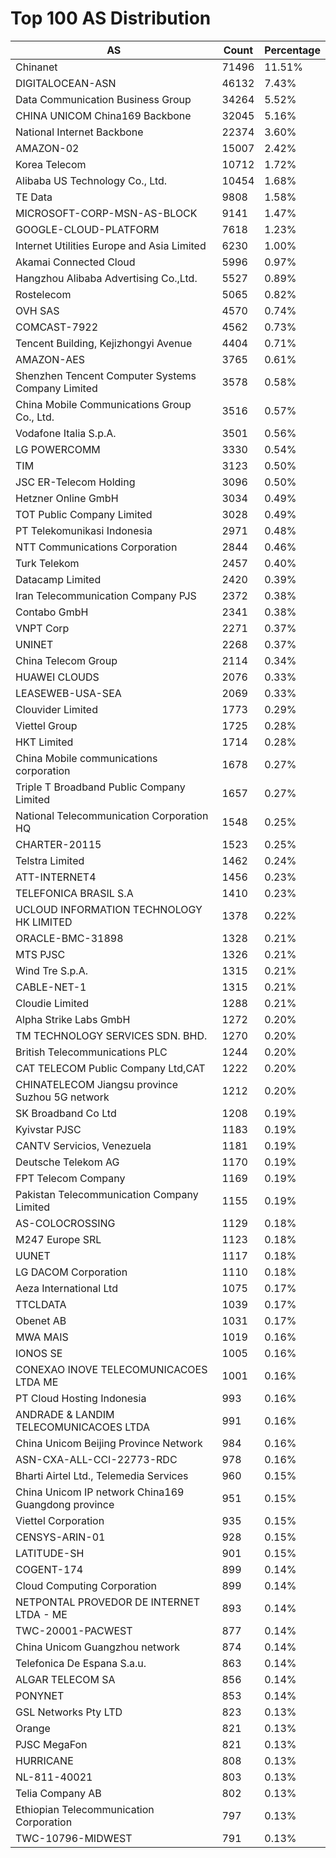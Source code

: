 # Top 100 AS Distribution
| AS | Count | Percentage |
|----|----|----|
| Chinanet | 71496 | 11.51% |
| DIGITALOCEAN-ASN | 46132 | 7.43% |
| Data Communication Business Group | 34264 | 5.52% |
| CHINA UNICOM China169 Backbone | 32045 | 5.16% |
| National Internet Backbone | 22374 | 3.60% |
| AMAZON-02 | 15007 | 2.42% |
| Korea Telecom | 10712 | 1.72% |
| Alibaba US Technology Co., Ltd. | 10454 | 1.68% |
| TE Data | 9808 | 1.58% |
| MICROSOFT-CORP-MSN-AS-BLOCK | 9141 | 1.47% |
| GOOGLE-CLOUD-PLATFORM | 7618 | 1.23% |
| Internet Utilities Europe and Asia Limited | 6230 | 1.00% |
| Akamai Connected Cloud | 5996 | 0.97% |
| Hangzhou Alibaba Advertising Co.,Ltd. | 5527 | 0.89% |
| Rostelecom | 5065 | 0.82% |
| OVH SAS | 4570 | 0.74% |
| COMCAST-7922 | 4562 | 0.73% |
| Tencent Building, Kejizhongyi Avenue | 4404 | 0.71% |
| AMAZON-AES | 3765 | 0.61% |
| Shenzhen Tencent Computer Systems Company Limited | 3578 | 0.58% |
| China Mobile Communications Group Co., Ltd. | 3516 | 0.57% |
| Vodafone Italia S.p.A. | 3501 | 0.56% |
| LG POWERCOMM | 3330 | 0.54% |
| TIM | 3123 | 0.50% |
| JSC ER-Telecom Holding | 3096 | 0.50% |
| Hetzner Online GmbH | 3034 | 0.49% |
| TOT Public Company Limited | 3028 | 0.49% |
| PT Telekomunikasi Indonesia | 2971 | 0.48% |
| NTT Communications Corporation | 2844 | 0.46% |
| Turk Telekom | 2457 | 0.40% |
| Datacamp Limited | 2420 | 0.39% |
| Iran Telecommunication Company PJS | 2372 | 0.38% |
| Contabo GmbH | 2341 | 0.38% |
| VNPT Corp | 2271 | 0.37% |
| UNINET | 2268 | 0.37% |
| China Telecom Group | 2114 | 0.34% |
| HUAWEI CLOUDS | 2076 | 0.33% |
| LEASEWEB-USA-SEA | 2069 | 0.33% |
| Clouvider Limited | 1773 | 0.29% |
| Viettel Group | 1725 | 0.28% |
| HKT Limited | 1714 | 0.28% |
| China Mobile communications corporation | 1678 | 0.27% |
| Triple T Broadband Public Company Limited | 1657 | 0.27% |
| National Telecommunication Corporation HQ | 1548 | 0.25% |
| CHARTER-20115 | 1523 | 0.25% |
| Telstra Limited | 1462 | 0.24% |
| ATT-INTERNET4 | 1456 | 0.23% |
| TELEFONICA BRASIL S.A | 1410 | 0.23% |
| UCLOUD INFORMATION TECHNOLOGY HK LIMITED | 1378 | 0.22% |
| ORACLE-BMC-31898 | 1328 | 0.21% |
| MTS PJSC | 1326 | 0.21% |
| Wind Tre S.p.A. | 1315 | 0.21% |
| CABLE-NET-1 | 1315 | 0.21% |
| Cloudie Limited | 1288 | 0.21% |
| Alpha Strike Labs GmbH | 1272 | 0.20% |
| TM TECHNOLOGY SERVICES SDN. BHD. | 1270 | 0.20% |
| British Telecommunications PLC | 1244 | 0.20% |
| CAT TELECOM Public Company Ltd,CAT | 1222 | 0.20% |
| CHINATELECOM Jiangsu province Suzhou 5G network | 1212 | 0.20% |
| SK Broadband Co Ltd | 1208 | 0.19% |
| Kyivstar PJSC | 1183 | 0.19% |
| CANTV Servicios, Venezuela | 1181 | 0.19% |
| Deutsche Telekom AG | 1170 | 0.19% |
| FPT Telecom Company | 1169 | 0.19% |
| Pakistan Telecommunication Company Limited | 1155 | 0.19% |
| AS-COLOCROSSING | 1129 | 0.18% |
| M247 Europe SRL | 1123 | 0.18% |
| UUNET | 1117 | 0.18% |
| LG DACOM Corporation | 1110 | 0.18% |
| Aeza International Ltd | 1075 | 0.17% |
| TTCLDATA | 1039 | 0.17% |
| Obenet AB | 1031 | 0.17% |
| MWA MAIS | 1019 | 0.16% |
| IONOS SE | 1005 | 0.16% |
| CONEXAO INOVE TELECOMUNICACOES LTDA ME | 1001 | 0.16% |
| PT Cloud Hosting Indonesia | 993 | 0.16% |
| ANDRADE & LANDIM TELECOMUNICACOES LTDA | 991 | 0.16% |
| China Unicom Beijing Province Network | 984 | 0.16% |
| ASN-CXA-ALL-CCI-22773-RDC | 978 | 0.16% |
| Bharti Airtel Ltd., Telemedia Services | 960 | 0.15% |
| China Unicom IP network China169 Guangdong province | 951 | 0.15% |
| Viettel Corporation | 935 | 0.15% |
| CENSYS-ARIN-01 | 928 | 0.15% |
| LATITUDE-SH | 901 | 0.15% |
| COGENT-174 | 899 | 0.14% |
| Cloud Computing Corporation | 899 | 0.14% |
| NETPONTAL PROVEDOR DE INTERNET LTDA - ME | 893 | 0.14% |
| TWC-20001-PACWEST | 877 | 0.14% |
| China Unicom Guangzhou network | 874 | 0.14% |
| Telefonica De Espana S.a.u. | 863 | 0.14% |
| ALGAR TELECOM SA | 856 | 0.14% |
| PONYNET | 853 | 0.14% |
| GSL Networks Pty LTD | 823 | 0.13% |
| Orange | 821 | 0.13% |
| PJSC MegaFon | 821 | 0.13% |
| HURRICANE | 808 | 0.13% |
| NL-811-40021 | 803 | 0.13% |
| Telia Company AB | 802 | 0.13% |
| Ethiopian Telecommunication Corporation | 797 | 0.13% |
| TWC-10796-MIDWEST | 791 | 0.13% |

